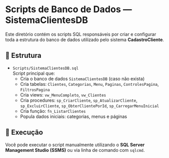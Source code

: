 ﻿# Scripts de Banco de Dados — SistemaClientesDB

Este diretório contém os scripts SQL responsáveis por criar e configurar toda a estrutura do banco de dados utilizado pelo sistema **CadastroCliente**.

## 📁 Estrutura

- `Scripts/SistemaClientesDB.sql`  
  Script principal que:
  - Cria o banco de dados `SistemaClientesDB` (caso não exista)
  - Cria tabelas: `Clientes`, `Categorias`, `Menu`, `Paginas`, `ControlesPagina`, `FiltrosPagina`
  - Cria views: `vw_MenuCompleto`, `vw_Clientes`
  - Cria procedures: `sp_CriarCliente`, `sp_AtualizarCliente`, `sp_ExcluirCliente`, `sp_ObterClientePorId`, `sp_CarregarMenuInicial`
  - Cria função: `fn_ListarClientes`
  - Popula dados iniciais: categorias, menus e páginas

## 🚀 Execução

Você pode executar o script manualmente utilizando o **SQL Server Management Studio (SSMS)** ou via linha de comando com `sqlcmd`.
